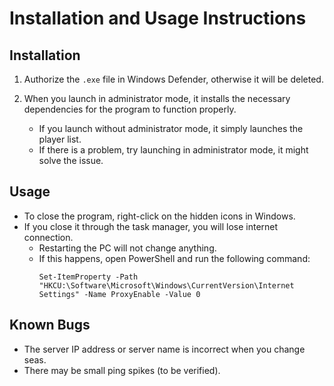 # Installation and Usage Instructions

## Installation

1. Authorize the `.exe` file in Windows Defender, otherwise it will be deleted.

2. When you launch in administrator mode, it installs the necessary dependencies for the program to function properly.
   - If you launch without administrator mode, it simply launches the player list.
   - If there is a problem, try launching in administrator mode, it might solve the issue.

## Usage

- To close the program, right-click on the hidden icons in Windows.
- If you close it through the task manager, you will lose internet connection.
  - Restarting the PC will not change anything.
  - If this happens, open PowerShell and run the following command:
    ```
    Set-ItemProperty -Path "HKCU:\Software\Microsoft\Windows\CurrentVersion\Internet Settings" -Name ProxyEnable -Value 0
    ```

## Known Bugs

- The server IP address or server name is incorrect when you change seas.
- There may be small ping spikes (to be verified).
